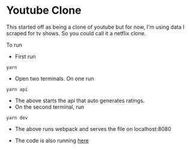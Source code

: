# Youtube Clone

This started off as being a clone of youtube but for now, I'm using data I scraped for tv shows. So you could call it a netflix clone.

To run

- First run

```
yarn
```

- Open two terminals. On one run

```
yarn api
```

- The above starts the api that auto generates ratings.
- On the second terminal, run

```
yarn dev
```

- The above runs webpack and serves the file on localhost:8080

- The code is also running [here](https://happy-turing-0ede7c.netlify.app/)
